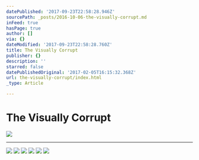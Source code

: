 ```yaml
---
datePublished: '2017-09-23T22:58:28.946Z'
sourcePath: _posts/2016-10-06-the-visually-corrupt.md
inFeed: true
hasPage: true
author: []
via: {}
dateModified: '2017-09-23T22:58:28.760Z'
title: The Visually Corrupt
publisher: {}
description: ''
starred: false
datePublishedOriginal: '2017-02-05T16:15:32.368Z'
url: the-visually-corrupt/index.html
_type: Article

---
```

# The Visually Corrupt
![](https://the-grid-user-content.s3-us-west-2.amazonaws.com/6436e980-9d53-4e5f-9ebb-e52c272bd8e2.jpg)

---

![](https://imgflo.herokuapp.com/graph/2b2431f8e7ba7b0/f846b6342aa78e7c3b9ffcb0d7022a11/croprotate.jpg?cropheight=4910&cropwidth=7360&degrees=0&input=https%3A%2F%2Fthe-grid-user-content.s3-us-west-2.amazonaws.com%2Fb0300dd4-7c72-4728-836d-8cc189fd9a5f.jpg&x=0&y=0)
![](https://imgflo.herokuapp.com/graph/2b2431f8e7ba7b0/d1751c86cc52d856f075b68237296a55/croprotate.jpg?cropheight=4572&cropwidth=7360&degrees=0&input=https%3A%2F%2Fthe-grid-user-content.s3-us-west-2.amazonaws.com%2Fb0709d12-97d4-4f01-8603-3a79c13cd1d8.jpg&x=0&y=0)
![](https://the-grid-user-content.s3-us-west-2.amazonaws.com/bb260add-ee8b-4516-bbaa-00bdaccf8a88.jpg)
![](https://the-grid-user-content.s3-us-west-2.amazonaws.com/61786344-1698-45c2-866e-56d834759e5b.jpg)
![](https://the-grid-user-content.s3-us-west-2.amazonaws.com/8a8dcaf9-1181-4cc6-8057-09bce3a50e5d.jpg)
![](https://the-grid-user-content.s3-us-west-2.amazonaws.com/bfa1507a-5fb5-4ed7-8a6a-43fbcbed1d92.jpg)